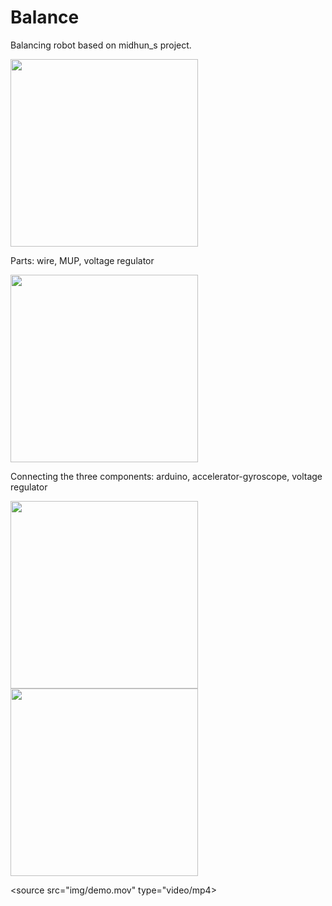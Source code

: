 <link rel="stylesheet" href="styles.css">

# Balance
Balancing robot based on  midhun_s project.

<div class="image">
<img src = "img/parts.png" width =300>
<p class="container"> Parts: wire, MUP, voltage regulator </p>
</div>


<img src = "img/gyro.png" width=300>
<p> Connecting the three components: arduino,
  accelerator-gyroscope, voltage regulator </p>
<img src = "img/integ.png" width=300>
<img src = "img/test.png" width=300>

<source src="img/demo.mov" type="video/mp4>

